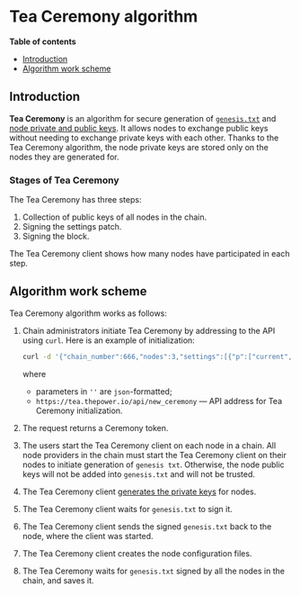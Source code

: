 # Tea Ceremony algorithm

**Table of contents**

   - [Introduction](#introduction)
   - [Algorithm work scheme](#algorithm-work-scheme)

## Introduction

**Tea Ceremony** is an algorithm for secure generation of [`genesis.txt`](../../Maintain/build-and-start-a-node/01-tpNodeConfiguration.md#generation-of-genesistxt) and [node private and public keys](../../Maintain/build-and-start-a-node/03-private-keys-generation.md). It allows nodes to exchange public keys without needing to exchange private keys with each other. Thanks to the Tea Ceremony algorithm, the node private keys are stored only on the nodes they are generated for.

### Stages of Tea Ceremony

The Tea Ceremony has three steps:

1. Collection of public keys of all nodes in the chain.
2. Signing the settings patch.
3. Signing the block.

The Tea Ceremony client shows how many nodes have participated in each step.

## Algorithm work scheme

Tea Ceremony algorithm works as follows:

1. Chain administrators initiate Tea Ceremony by addressing to the API using `curl`. Here is an example of initialization:

   ```bash
   curl -d '{"chain_number":666,"nodes":3,"settings":[{"p":["current","chain","blocktime"],"v":2},{"p":["current","chain","minsig"],"v":2},{"p":["current","chain","allowempty"],"v":0},{"p":["current","chain","patchsigs"],"v":2},{"p":["current","allocblock","block"],"v":666},{"p":["current","allocblock","group"],"v":10},{"p":["current","allocblock","last"],"v":0},{"p":["current","endless",["!bin","800140029A000001"],"SK"],"v":true},{"p":["current","endless",["!bin","800140029A000001"],"TST"],"v":true},{"p":["current","freegas"],"v":2000000},{"p":["current","something_left"],"v":["!bin","01020304"]},{"p":["current","gas","SK"],"v":1000},{"p":["current","nosk"],"v":1}]}' https://tea.thepower.io/api/new_ceremony -H "content-type: application/json"
   ```
   where

   - parameters in `''` are `json`-formatted;
   - `https://tea.thepower.io/api/new_ceremony` — API address for Tea Ceremony initialization.

2. The request returns a Ceremony token.
3. The users start the Tea Ceremony client on each node in a chain. All node providers in the chain must start the Tea Ceremony client on their nodes to initiate generation of `genesis txt`. Otherwise, the node public keys will not be added into `genesis.txt` and will not be trusted.
4. The Tea Ceremony client [generates the private keys](../../Maintain/build-and-start-a-node/02-ssl-certs-for-node.md#private-key-generation) for nodes.
5. The Tea Ceremony client waits for `genesis.txt` to sign it.
6. The Tea Ceremony client sends the signed `genesis.txt` back to the node, where the client was started.
7. The Tea Ceremony client creates the node configuration files.
8. The Tea Ceremony waits for `genesis.txt` signed by all the nodes in the chain, and saves it.